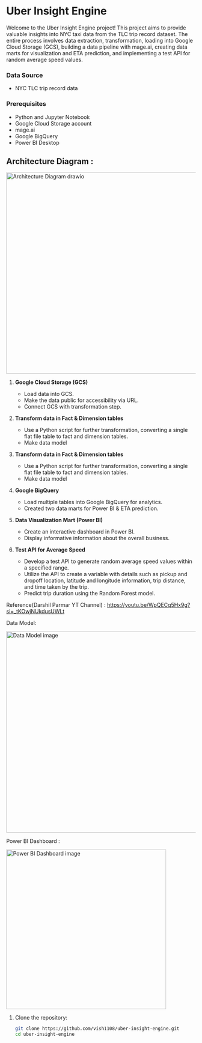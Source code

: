 # Uber Insight Engine

Welcome to the Uber Insight Engine project! This project aims to provide valuable insights into NYC taxi data from the TLC trip record dataset. The entire process involves data extraction, transformation, loading into Google Cloud Storage (GCS), building a data pipeline with mage.ai, creating data marts for visualization and ETA prediction, and implementing a test API for random average speed values.


### Data Source
- NYC TLC trip record data
  
### Prerequisites

- Python and Jupyter Notebook
- Google Cloud Storage account
- mage.ai
- Google BigQuery
- Power BI Desktop

## Architecture Diagram :
<img width="536" alt="Architecture Diagram drawio" src="https://github.com/vish1108/Uber-Insight-Engine/assets/68471486/2052925a-9c3f-46a3-a099-74b01d1b0f7a">

1. **Google Cloud Storage (GCS)**   
   - Load data into GCS.
   - Make the data public for accessibility via URL.
   - Connect GCS with transformation step.
   
2. **Transform data in Fact & Dimension tables**
   - Use a Python script for further transformation, converting a single flat file table to fact and dimension tables.
   - Make data model

3. **Transform data in Fact & Dimension tables**
   - Use a Python script for further transformation, converting a single flat file table to fact and dimension tables.
   - Make data model

4. **Google BigQuery**
   - Load multiple tables into Google BigQuery for analytics.
   - Created two data marts for Power BI & ETA prediction.
     
5. **Data Visualization Mart (Power BI)**
     - Create an interactive dashboard in Power BI.
     - Display informative information about the overall business.

6. **Test API for Average Speed**
   - Develop a test API to generate random average speed values within a specified range.
   - Utilize the API to create a variable with details such as pickup and dropoff location, latitude and longitude information, trip    distance, and time taken by the trip.
   - Predict trip duration using the Random Forest model.

Reference(Darshil Parmar YT Channel) : https://youtu.be/WpQECq5Hx9g?si=_tKOwjNUkdusUWLt

  Data Model:
  
<img width="536" alt="Data Model image" src="https://github.com/vish1108/Uber-Insight-Engine/assets/68471486/d06d98ed-93d1-46d2-9e93-aa2f7f5c8fa0">


Power BI Dashboard :


<img width="425" alt="Power BI Dashboard image" src="https://github.com/vish1108/Uber-Insight-Engine/assets/68471486/54a13e5b-f7c5-4c9e-82e4-17be0492471c">


1. Clone the repository:

   ```bash
   git clone https://github.com/vish1108/uber-insight-engine.git
   cd uber-insight-engine

   



